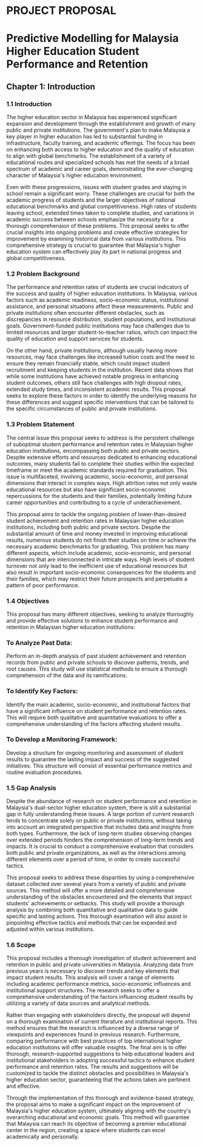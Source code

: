 # PROJECT PROPOSAL
# Predictive Modelling for Malaysia Higher Education Student Performance and Retention

## Chapter 1: Introduction
### 1.1 Introduction
The higher education sector in Malaysia has experienced significant expansion and development through the establishment and growth of many public and private institutions. The government's plan to make Malaysia a key player in higher education has led to substantial funding in infrastructure, faculty training, and academic offerings. The focus has been on enhancing both access to higher education and the quality of education to align with global benchmarks. The establishment of a variety of educational routes and specialized schools has met the needs of a broad spectrum of academic and career goals, demonstrating the ever-changing character of Malaysia's higher education environment.

Even with these progressions, issues with student grades and staying in school remain a significant worry. These challenges are crucial for both the academic progress of students and the larger objectives of national educational benchmarks and global competitiveness. High rates of students leaving school, extended times taken to complete studies, and variations in academic success between schools emphasize the necessity for a thorough comprehension of these problems. This proposal seeks to offer crucial insights into ongoing problems and create effective strategies for improvement by examining historical data from various institutions. This comprehensive strategy is crucial to guarantee that Malaysia's higher education system can effectively play its part in national progress and global competitiveness.

### 1.2 Problem Background
The performance and retention rates of students are crucial indicators of the success and quality of higher education institutions. In Malaysia, various factors such as academic readiness, socio-economic status, institutional assistance, and personal situations affect these measurements. Public and private institutions often encounter different obstacles, such as discrepancies in resource distribution, student populations, and institutional goals. Government-funded public institutions may face challenges due to limited resources and larger student-to-teacher ratios, which can impact the quality of education and support services for students.

On the other hand, private institutions, although usually having more resources, may face challenges like increased tuition costs and the need to ensure they remain financially stable, which could impact student recruitment and keeping students in the institution. Recent data shows that while some institutions have achieved notable progress in enhancing student outcomes, others still face challenges with high dropout rates, extended study times, and inconsistent academic results. This proposal seeks to explore these factors in order to identify the underlying reasons for these differences and suggest specific interventions that can be tailored to the specific circumstances of public and private institutions.

### 1.3 Problem Statement
The central issue this proposal seeks to address is the persistent challenge of suboptimal student performance and retention rates in Malaysian higher education institutions, encompassing both public and private sectors. Despite extensive efforts and resources dedicated to enhancing educational outcomes, many students fail to complete their studies within the expected timeframe or meet the academic standards required for graduation. This issue is multifaceted, involving academic, socio-economic, and personal dimensions that interact in complex ways. High attrition rates not only waste educational resources but also have significant socio-economic repercussions for the students and their families, potentially limiting future career opportunities and contributing to a cycle of underachievement.

This proposal aims to tackle the ongoing problem of lower-than-desired student achievement and retention rates in Malaysian higher education institutions, including both public and private sectors. Despite the substantial amount of time and money invested in improving educational results, numerous students do not finish their studies on time or achieve the necessary academic benchmarks for graduating. This problem has many different aspects, which include academic, socio-economic, and personal dimensions that are interconnected in intricate ways. High levels of student turnover not only lead to the inefficient use of educational resources but also result in important socio-economic consequences for the students and their families, which may restrict their future prospects and perpetuate a pattern of poor performance.

### 1.4 Objectives
This proposal has many different objectives, seeking to analyze thoroughly and provide effective solutions to enhance student performance and retention in Malaysian higher education institutions:

### To Analyze Past Data:
Perform an in-depth analysis of past student achievement and retention records from public and private schools to discover patterns, trends, and root causes. This study will use statistical methods to ensure a thorough comprehension of the data and its ramifications.
### To Identify Key Factors:
Identify the main academic, socio-economic, and institutional factors that have a significant influence on student performance and retention rates. This will require both qualitative and quantitative evaluations to offer a comprehensive understanding of the factors affecting student results.
### To Develop a Monitoring Framework: 
Develop a structure for ongoing monitoring and assessment of student results to guarantee the lasting impact and success of the suggested initiatives. This structure will consist of essential performance metrics and routine evaluation procedures.

### 1.5 Gap Analysis
Despite the abundance of research on student performance and retention in Malaysia's dual-sector higher education system, there is still a substantial gap in fully understanding these issues. A large portion of current research tends to concentrate solely on public or private institutions, without taking into account an integrated perspective that includes data and insights from both types. Furthermore, the lack of long-term studies observing changes over extended periods hinders the comprehension of long-term trends and impacts. It is crucial to conduct a comprehensive evaluation that considers both public and private organizations, as well as the interactions among different elements over a period of time, in order to create successful tactics.

This proposal seeks to address these disparities by using a comprehensive dataset collected over several years from a variety of public and private sources. This method will offer a more detailed and comprehensive understanding of the obstacles encountered and the elements that impact students' achievements or setbacks. This study will provide a thorough analysis by combining both quantitative and qualitative data to guide specific and lasting actions. This thorough examination will also assist in pinpointing effective tactics and methods that can be expanded and adjusted within various institutions.

### 1.6 Scope
This proposal includes a thorough investigation of student achievement and retention in public and private universities in Malaysia. Analyzing data from previous years is necessary to discover trends and key elements that impact student results.  This analysis will cover a range of elements including academic performance metrics, socio-economic influences and institutional support structures. The research seeks to offer a comprehensive understanding of the factors influencing student results by utilizing a variety of data sources and analytical methods.

Rather than engaging with stakeholders directly, the proposal will depend on a thorough examination of current literature and institutional reports. This method ensures that the research is influenced by a diverse range of viewpoints and experiences found in previous research. Furthermore, comparing performance with best practices of top international higher education institutions will offer valuable insights. The final aim is to offer thorough, research-supported suggestions to help educational leaders and institutional stakeholders in adopting successful tactics to enhance student performance and retention rates. The results and suggestions will be customized to tackle the distinct obstacles and possibilities in Malaysia's higher education sector, guaranteeing that the actions taken are pertinent and effective.

Through the implementation of this thorough and evidence-based strategy, the proposal aims to make a significant impact on the improvement of Malaysia's higher education system, ultimately aligning with the country's overarching educational and economic goals. This method will guarantee that Malaysia can reach its objective of becoming a premier educational center in the region, creating a space where students can excel academically and personally.


